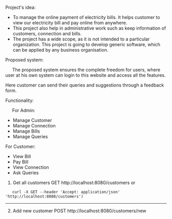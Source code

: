 Project's idea:

- To manage the online payment of electricity bills. It helps customer to view our electricity bill and pay online from anywhere.
- This project also help in administrative work such as keep information of customers, connection and bills.
- The project has a wide scope, as it is not intended to a particular organization. This project is going to develop generic software, which can be applied by any business organisation.

Proposed system:

`	`The proposed system ensures the complete freedom for users, where user at his own system can login to this website and access all the features.

Here customer can send their queries and suggestions through a feedback form.



Functionality:

`	`For Admin:

- Manage Customer
- Manage Connection
- Manage Bills
- Manage Queries

For Customer:

- View Bill
- Pay Bill
- View Connection
- Ask Queries

 

1) Get all customers
     GET http://localhost:8080/customers or
```
   curl -X GET --header 'Accept: application/json' 'http://localhost:8080/customers')
```

----
2) Add new customer
   POST http://localhost:8080/customers/new














